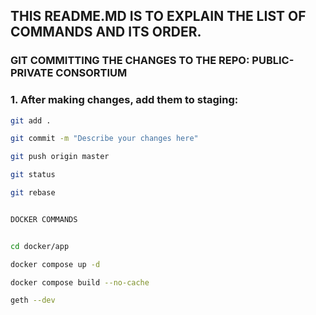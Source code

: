 ## THIS README.MD IS TO EXPLAIN THE LIST OF COMMANDS AND ITS ORDER.
### GIT COMMITTING THE CHANGES TO THE REPO: PUBLIC-PRIVATE CONSORTIUM

### 1. After making changes, add them to staging:
```bash
git add .

git commit -m "Describe your changes here"

git push origin master

git status

git rebase


DOCKER COMMANDS


cd docker/app

docker compose up -d

docker compose build --no-cache

geth --dev
